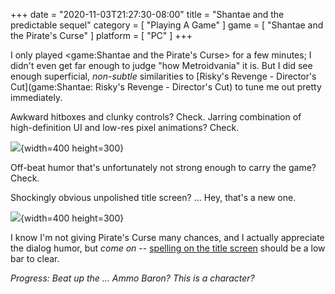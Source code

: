 +++
date = "2020-11-03T21:27:30-08:00"
title = "Shantae and the predictable sequel"
category = [ "Playing A Game" ]
game = [ "Shantae and the Pirate's Curse" ]
platform = [ "PC" ]
+++

I only played <game:Shantae and the Pirate's Curse> for a few minutes; I didn't even get far enough to judge "how Metroidvania" it is.  But I did see enough superficial, <i>non-subtle</i> similarities to [Risky's Revenge - Director's Cut](game:Shantae: Risky's Revenge - Director's Cut) to tune me out pretty immediately.

Awkward hitboxes and clunky controls?  Check.  Jarring combination of high-definition UI and low-res pixel animations?  Check.

![]($SiteBaseURL$shantae-piratescurse_courtsummons.jpg){width=400 height=300}

Off-beat humor that's unfortunately not strong enough to carry the game?  Check.

Shockingly obvious unpolished title screen?  ... Hey, that's a new one.

![]($SiteBaseURL$shantae-piratescurse_eitgame.jpg){width=400 height=300}

I know I'm not giving Pirate's Curse many chances, and I actually appreciate the dialog humor, but <i>come on</i> -- <a href="https://steamcommunity.com/app/345820/discussions/0/412446890547488688/">spelling on the title screen</a> should be a low bar to clear.

<i>Progress: Beat up the ... Ammo Baron?  This is a character?</i>
